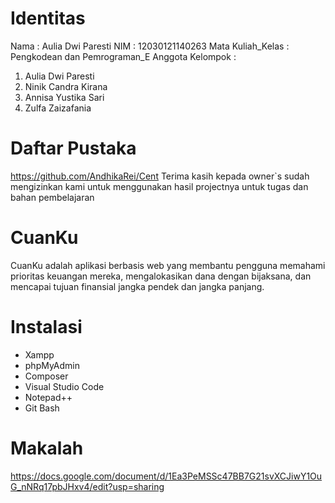 # Identitas
Nama : Aulia Dwi Paresti
NIM : 12030121140263
Mata Kuliah_Kelas : Pengkodean dan Pemrograman_E
Anggota Kelompok : 
1. Aulia Dwi Paresti
2. Ninik Candra Kirana
3. Annisa Yustika Sari
4. Zulfa Zaizafania

# Daftar Pustaka
https://github.com/AndhikaRei/Cent 
Terima kasih kepada owner`s sudah mengizinkan kami untuk menggunakan hasil projectnya untuk tugas dan bahan pembelajaran 

# CuanKu
CuanKu adalah aplikasi berbasis web yang membantu pengguna memahami prioritas keuangan mereka, mengalokasikan dana dengan bijaksana, dan mencapai tujuan finansial jangka pendek dan jangka panjang.

# Instalasi
* Xampp
* phpMyAdmin
* Composer
* Visual Studio Code
* Notepad++
* Git Bash

# Makalah
https://docs.google.com/document/d/1Ea3PeMSSc47BB7G21svXCJiwY1OuG_nNRq17pbJHxv4/edit?usp=sharing
